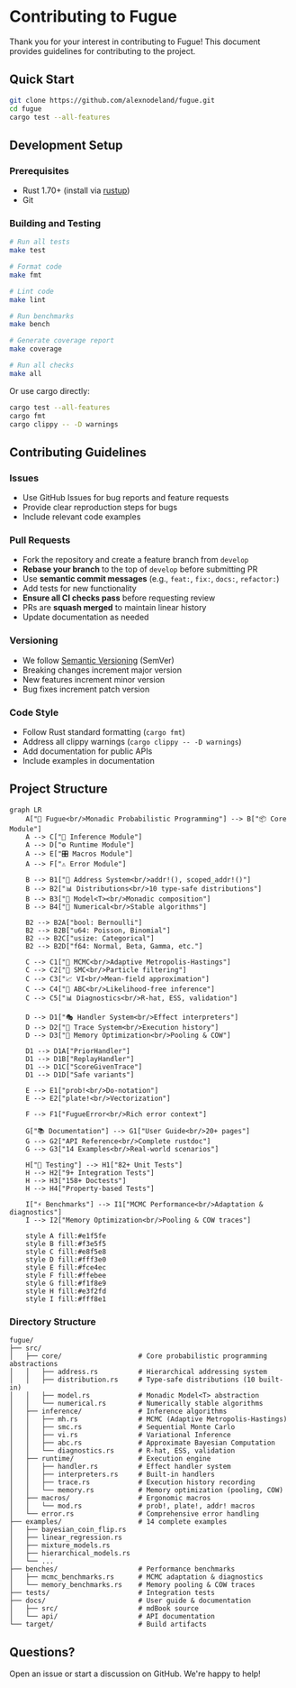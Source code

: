 # Contributing to Fugue

Thank you for your interest in contributing to Fugue! This document provides guidelines for contributing to the project.

## Quick Start

```bash
git clone https://github.com/alexnodeland/fugue.git
cd fugue
cargo test --all-features
```

## Development Setup

### Prerequisites

- Rust 1.70+ (install via [rustup](https://rustup.rs/))
- Git

### Building and Testing

```bash
# Run all tests
make test

# Format code
make fmt

# Lint code  
make lint

# Run benchmarks
make bench

# Generate coverage report
make coverage

# Run all checks
make all
```

Or use cargo directly:

```bash
cargo test --all-features
cargo fmt
cargo clippy -- -D warnings
```

## Contributing Guidelines

### Issues

- Use GitHub Issues for bug reports and feature requests
- Provide clear reproduction steps for bugs
- Include relevant code examples

### Pull Requests

- Fork the repository and create a feature branch from `develop`
- **Rebase your branch** to the top of `develop` before submitting PR
- Use **semantic commit messages** (e.g., `feat:`, `fix:`, `docs:`, `refactor:`)
- Add tests for new functionality
- **Ensure all CI checks pass** before requesting review
- PRs are **squash merged** to maintain linear history
- Update documentation as needed

### Versioning

- We follow [Semantic Versioning](https://semver.org/) (SemVer)
- Breaking changes increment major version
- New features increment minor version  
- Bug fixes increment patch version

### Code Style

- Follow Rust standard formatting (`cargo fmt`)
- Address all clippy warnings (`cargo clippy -- -D warnings`)
- Add documentation for public APIs
- Include examples in documentation

## Project Structure

```mermaid
graph LR
    A["🎻 Fugue<br/>Monadic Probabilistic Programming"] --> B["📦 Core Module"]
    A --> C["🔬 Inference Module"]
    A --> D["⚙️ Runtime Module"]
    A --> E["🎛️ Macros Module"]
    A --> F["⚠️ Error Module"]

    B --> B1["📍 Address System<br/>addr!(), scoped_addr!()"]
    B --> B2["📊 Distributions<br/>10 type-safe distributions"]
    B --> B3["🧩 Model<T><br/>Monadic composition"]
    B --> B4["🔢 Numerical<br/>Stable algorithms"]

    B2 --> B2A["bool: Bernoulli"]
    B2 --> B2B["u64: Poisson, Binomial"]
    B2 --> B2C["usize: Categorical"]
    B2 --> B2D["f64: Normal, Beta, Gamma, etc."]

    C --> C1["🔗 MCMC<br/>Adaptive Metropolis-Hastings"]
    C --> C2["🎯 SMC<br/>Particle filtering"]
    C --> C3["📈 VI<br/>Mean-field approximation"]
    C --> C4["🎲 ABC<br/>Likelihood-free inference"]
    C --> C5["📊 Diagnostics<br/>R-hat, ESS, validation"]

    D --> D1["🎭 Handler System<br/>Effect interpreters"]
    D --> D2["📝 Trace System<br/>Execution history"]
    D --> D3["💾 Memory Optimization<br/>Pooling & COW"]

    D1 --> D1A["PriorHandler"]
    D1 --> D1B["ReplayHandler"]
    D1 --> D1C["ScoreGivenTrace"]
    D1 --> D1D["Safe variants"]

    E --> E1["prob!<br/>Do-notation"]
    E --> E2["plate!<br/>Vectorization"]

    F --> F1["FugueError<br/>Rich error context"]

    G["📚 Documentation"] --> G1["User Guide<br/>20+ pages"]
    G --> G2["API Reference<br/>Complete rustdoc"]
    G --> G3["14 Examples<br/>Real-world scenarios"]

    H["🧪 Testing"] --> H1["82+ Unit Tests"]
    H --> H2["9+ Integration Tests"]
    H --> H3["158+ Doctests"]
    H --> H4["Property-based Tests"]

    I["⚡ Benchmarks"] --> I1["MCMC Performance<br/>Adaptation & diagnostics"]
    I --> I2["Memory Optimization<br/>Pooling & COW traces"]

    style A fill:#e1f5fe
    style B fill:#f3e5f5
    style C fill:#e8f5e8
    style D fill:#fff3e0
    style E fill:#fce4ec
    style F fill:#ffebee
    style G fill:#f1f8e9
    style H fill:#e3f2fd
    style I fill:#fff8e1
```

### Directory Structure

```text
fugue/
├── src/
│   ├── core/                   # Core probabilistic programming abstractions
│   │   ├── address.rs          # Hierarchical addressing system
│   │   ├── distribution.rs     # Type-safe distributions (10 built-in)
│   │   ├── model.rs            # Monadic Model<T> abstraction
│   │   └── numerical.rs        # Numerically stable algorithms
│   ├── inference/              # Inference algorithms
│   │   ├── mh.rs               # MCMC (Adaptive Metropolis-Hastings)
│   │   ├── smc.rs              # Sequential Monte Carlo
│   │   ├── vi.rs               # Variational Inference
│   │   ├── abc.rs              # Approximate Bayesian Computation
│   │   └── diagnostics.rs      # R-hat, ESS, validation
│   ├── runtime/                # Execution engine
│   │   ├── handler.rs          # Effect handler system
│   │   ├── interpreters.rs     # Built-in handlers
│   │   ├── trace.rs            # Execution history recording
│   │   └── memory.rs           # Memory optimization (pooling, COW)
│   ├── macros/                 # Ergonomic macros
│   │   └── mod.rs              # prob!, plate!, addr! macros
│   └── error.rs                # Comprehensive error handling
├── examples/                   # 14 complete examples
│   ├── bayesian_coin_flip.rs
│   ├── linear_regression.rs
│   ├── mixture_models.rs
│   ├── hierarchical_models.rs
│   └── ...
├── benches/                    # Performance benchmarks
│   ├── mcmc_benchmarks.rs      # MCMC adaptation & diagnostics
│   └── memory_benchmarks.rs    # Memory pooling & COW traces
├── tests/                      # Integration tests
├── docs/                       # User guide & documentation
│   ├── src/                    # mdBook source
│   └── api/                    # API documentation
└── target/                     # Build artifacts
```

## Questions?

Open an issue or start a discussion on GitHub. We're happy to help!
